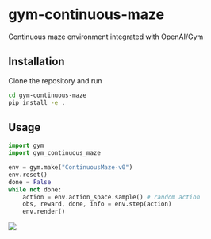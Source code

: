 # gym-continuous-maze

Continuous maze environment integrated with OpenAI/Gym

## Installation

Clone the repository and run

```bash
cd gym-continuous-maze
pip install -e .
```

## Usage

```python
import gym
import gym_continuous_maze

env = gym.make("ContinuousMaze-v0")
env.reset()
done = False
while not done:
    action = env.action_space.sample() # random action
    obs, reward, done, info = env.step(action)
    env.render()
```

![](https://raw.githubusercontent.com/qgallouedec/gym-continuous-maze/main/images/demo.gif)